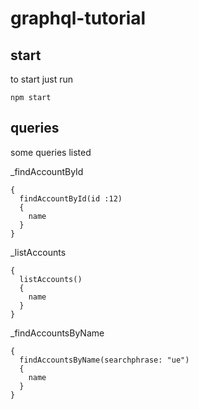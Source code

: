 # graphql-tutorial

## start

to start just run

```
npm start
```

## queries

some queries listed

_findAccountById

```
{
  findAccountById(id :12)
  {
    name
  }
}
```

_listAccounts

```
{
  listAccounts()
  {
    name
  }
}

```

_findAccountsByName

```
{
  findAccountsByName(searchphrase: "ue")
  {
    name
  }
}
```
